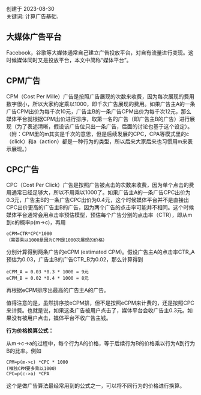 创建于 2023-08-30<br>
关键词: 计算广告基础.

## 大媒体广告平台

Facebook，谷歌等大媒体通常自己建立广告投放平台，对自有流量进行变现。这时候媒体同时又是投放平台，本文中简称“媒体平台”。

## CPM广告

CPM（Cost Per Mille）广告是按照广告展现的次数来收费，因为每次展现的费用数字很小，所以大家约定乘以1000，即千次广告展现的费用。如果广告主A的一条广告CPM出价为每千次10元，广告主B的一条广告CPM出价为每千次12元，那么媒体平台就根据CPM出价进行排序，取第一名的广告（即广告主B的广告）进行展现（为了表述清晰，假设该广告位只出一条广告，后面的讨论也基于这个设定）。（附：CPM里的m其实是千次的意思，但是后续发展的CPC，CPA等模式里的c（click）和a（action）都是一种行为的类型，所以后来大家后来也习惯用m来表示展现。）

## CPC广告

CPC（Cost Per Click）广告是按照广告被点击的次数来收费，因为单个点击的费用通常已经足够大，所以不用乘以1000了。如果广告主A的一条广告CPC出价为0.3元，广告主B的一条广告CPC出价为0.4元，这个时候媒体平台并不是直接出CPC出价更高的广告主B的广告，因为两个广告的点击率可能并不相同。这个时候媒体平台通常会用点击率预估模型，预估每个广告分别的点击率（CTR），即从m到c的概率p(m->c)，再用

```text
eCPM=CTR*CPC*1000
（需要乘以1000是因为CPM是1000次展现的价格）
```

分别计算得到两条广告的eCPM (estimated CPM)。假设广告主A的点击率CTR_A预估为0.03，广告主B的广告CTR_B为0.02，那么计算得到

```text
eCPM_A = 0.03 *0.3 * 1000 = 9元
eCPM_B = 0.02 *0.4 * 1000 = 8元
```

再根据eCPM排序出最高的广告主A的广告。

值得注意的是，虽然排序按eCPM排，但不是按照eCPM来计费的，还是按照CPC来计费。也就是说，如果这条广告被用户点击了，媒体平台会收广告主0.3元。如果没有被用户点击，媒体平台不收广告主钱。

**行为价格换算公式：**

从m->c->a的过程中，每个行为A的价格，等于后续行为B的价格乘以行为A到行为B的比率。例如

```text
CPM=p(m->c) *CPC * 1000
(唯独CPM要多乘以1000）
CPC=p(c->a) *CPA
```

这个是做广告算法最经常用到的公式之一，可以将不同行为的价格进行换算。